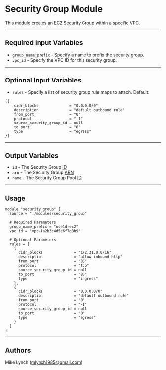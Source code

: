 # Security Group Module

This module creates an EC2 Security Group within a specific VPC.

---

## Required Input Variables

- `group_name_prefix` - Specify a name to prefix the security group.
- `vpc_id` - Specify the VPC ID for this security group.

---

## Optional Input Variables

- `rules` - Specify a list of security group rule maps to attach. Default:

```hcl
[{
    cidr_blocks              = "0.0.0.0/0"
    description              = "default outbound rule"
    from_port                = "0"
    protocol                 = "-1"
    source_security_group_id = null
    to_port                  = "0"
    type                     = "egress"
}]
```

---

## Output Variables

- `id` - The Security Group [ID](https://registry.terraform.io/providers/hashicorp/aws/latest/docs/resources/security_group#id)
- `arn` - The Security Group [ARN](https://registry.terraform.io/providers/hashicorp/aws/latest/docs/resources/security_group#arn)
- `name` - The Security Group Pool [ID](https://registry.terraform.io/providers/hashicorp/aws/latest/docs/resources/security_group#name)

---

## Usage

```hcl
module "security_group" {
  source = "./modules/security_group"

  # Required Parameters
  group_name_prefix = "use1d-ec2"
  vpc_id = "vpc-1a2b3c4d5e6f7g8h9"

  # Optional Parameters
  rules = [
    {
      cidr_blocks              = "172.31.0.0/16"
      description              = "allow inbound http"
      from_port                = "80"
      protocol                 = "tcp"
      source_security_group_id = null
      to_port                  = "80"
      type                     = "ingress"
    },
    {
      cidr_blocks              = "0.0.0.0/0"
      description              = "default outbound rule"
      from_port                = "0"
      protocol                 = "-1"
      source_security_group_id = null
      to_port                  = "0"
      type                     = "egress"
    }
  ]
}
```

---

## Authors

Mike Lynch ([mlynch1985@gmail.com](mailto:mlynch1985@gmail.com))
